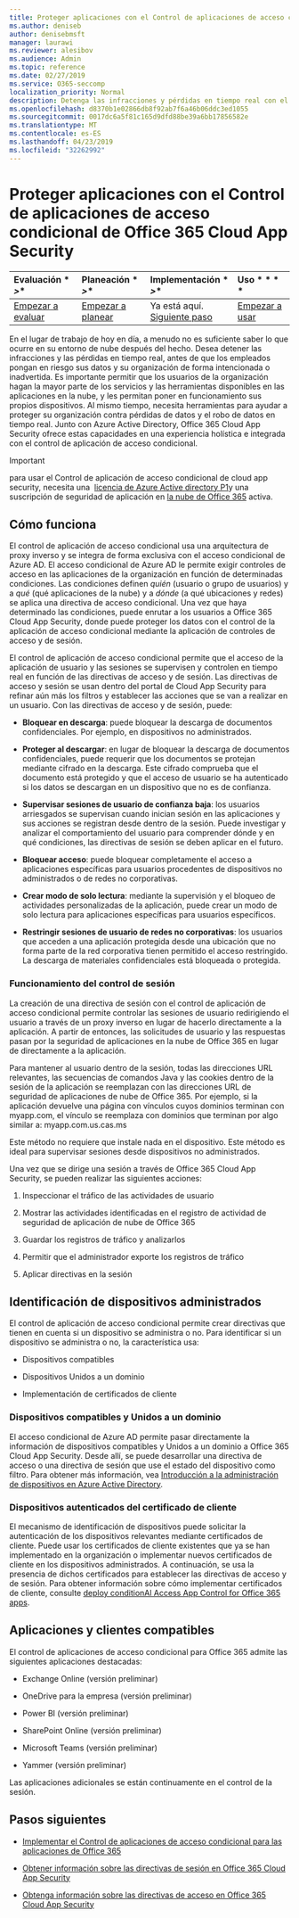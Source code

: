 ```yaml
---
title: Proteger aplicaciones con el Control de aplicaciones de acceso condicional de Office 365 Cloud App Security
ms.author: deniseb
author: denisebmsft
manager: laurawi
ms.reviewer: alesibov
ms.audience: Admin
ms.topic: reference
ms.date: 02/27/2019
ms.service: O365-seccomp
localization_priority: Normal
description: Detenga las infracciones y pérdidas en tiempo real con el control de aplicación de acceso condicional de seguridad de aplicación de Office 365 Cloud app.
ms.openlocfilehash: d8370b1e02866db8f92ab7f6a46b06ddc3ed1055
ms.sourcegitcommit: 0017dc6a5f81c165d9dfd88be39a6bb17856582e
ms.translationtype: MT
ms.contentlocale: es-ES
ms.lasthandoff: 04/23/2019
ms.locfileid: "32262992"
---
```

# <a name="protect-apps-with-office-365-cloud-app-security-conditional-access-app-control"></a>Proteger aplicaciones con el Control de aplicaciones de acceso condicional de Office 365 Cloud App Security

|Evaluación * *\>**|Planeación * *\>**|Implementación * *\>**|Uso * * * *|
|:-----|:-----|:-----|:-----|
|[Empezar a evaluar](office-365-cas-overview.md) <br/> |[Empezar a planear](get-ready-for-office-365-cas.md) <br/> |Ya está aquí.  <br/> [Siguiente paso](ocas-deploy-conditional-access-app-control.md) <br/> |[Empezar a usar](utilization-activities-for-ocas.md) <br/> |

En el lugar de trabajo de hoy en día, a menudo no es suficiente saber lo que ocurre en su entorno de nube después del hecho. Desea detener las infracciones y las pérdidas en tiempo real, antes de que los empleados pongan en riesgo sus datos y su organización de forma intencionada o inadvertida. Es importante permitir que los usuarios de la organización hagan la mayor parte de los servicios y las herramientas disponibles en las aplicaciones en la nube, y les permitan poner en funcionamiento sus propios dispositivos. Al mismo tiempo, necesita herramientas para ayudar a proteger su organización contra pérdidas de datos y el robo de datos en tiempo real. Junto con Azure Active Directory, Office 365 Cloud App Security ofrece estas capacidades en una experiencia holística e integrada con el control de aplicación de acceso condicional.

> [!IMPORTANT]
> para usar el Control de aplicación de acceso condicional de cloud app security, necesita una  [licencia de Azure Active directory P1](https://azure.microsoft.com/pricing/details/active-directory/)y una suscripción de seguridad de aplicación en [la nube de Office 365](office-365-cas-overview.md) activa.

## <a name="how-it-works"></a>Cómo funciona

El control de aplicación de acceso condicional usa una arquitectura de proxy inverso y se integra de forma exclusiva con el acceso condicional de Azure AD. El acceso condicional de Azure AD le permite exigir controles de acceso en las aplicaciones de la organización en función de determinadas condiciones. Las condiciones definen *quién* (usuario o grupo de usuarios) y a *qué* (qué aplicaciones de la nube) y a *dónde* (a qué ubicaciones y redes) se aplica una directiva de acceso condicional. Una vez que haya determinado las condiciones, puede enrutar a los usuarios a Office 365 Cloud App Security, donde puede proteger los datos con el control de la aplicación de acceso condicional mediante la aplicación de controles de acceso y de sesión.

El control de aplicación de acceso condicional permite que el acceso de la aplicación de usuario y las sesiones se supervisen y controlen en tiempo real en función de las directivas de acceso y de sesión. Las directivas de acceso y sesión se usan dentro del portal de Cloud App Security para refinar aún más los filtros y establecer las acciones que se van a realizar en un usuario. Con las directivas de acceso y de sesión, puede:

- **Bloquear en descarga**: puede bloquear la descarga de documentos confidenciales. Por ejemplo, en dispositivos no administrados.

- **Proteger al descargar**: en lugar de bloquear la descarga de documentos confidenciales, puede requerir que los documentos se protejan mediante cifrado en la descarga. Este cifrado comprueba que el documento está protegido y que el acceso de usuario se ha autenticado si los datos se descargan en un dispositivo que no es de confianza.

- **Supervisar sesiones de usuario de confianza baja**: los usuarios arriesgados se supervisan cuando inician sesión en las aplicaciones y sus acciones se registran desde dentro de la sesión. Puede investigar y analizar el comportamiento del usuario para comprender dónde y en qué condiciones, las directivas de sesión se deben aplicar en el futuro.

- **Bloquear acceso**: puede bloquear completamente el acceso a aplicaciones específicas para usuarios procedentes de dispositivos no administrados o de redes no corporativas.

- **Crear modo de solo lectura**: mediante la supervisión y el bloqueo de actividades personalizadas de la aplicación, puede crear un modo de solo lectura para aplicaciones específicas para usuarios específicos.

- **Restringir sesiones de usuario de redes no corporativas**: los usuarios que acceden a una aplicación protegida desde una ubicación que no forma parte de la red corporativa tienen permitido el acceso restringido. La descarga de materiales confidenciales está bloqueada o protegida.

### <a name="how-session-control-works"></a>Funcionamiento del control de sesión

La creación de una directiva de sesión con el control de aplicación de acceso condicional permite controlar las sesiones de usuario redirigiendo el usuario a través de un proxy inverso en lugar de hacerlo directamente a la aplicación. A partir de entonces, las solicitudes de usuario y las respuestas pasan por la seguridad de aplicaciones en la nube de Office 365 en lugar de directamente a la aplicación.

Para mantener al usuario dentro de la sesión, todas las direcciones URL relevantes, las secuencias de comandos Java y las cookies dentro de la sesión de la aplicación se reemplazan con las direcciones URL de seguridad de aplicaciones de nube de Office 365. Por ejemplo, si la aplicación devuelve una página con vínculos cuyos dominios terminan con myapp.com, el vínculo se reemplaza con dominios que terminan por algo similar a: myapp.com.us.cas.ms

Este método no requiere que instale nada en el dispositivo. Este método es ideal para supervisar sesiones desde dispositivos no administrados.

Una vez que se dirige una sesión a través de Office 365 Cloud App Security, se pueden realizar las siguientes acciones:

1. Inspeccionar el tráfico de las actividades de usuario

2. Mostrar las actividades identificadas en el registro de actividad de seguridad de aplicación de nube de Office 365

3. Guardar los registros de tráfico y analizarlos

4. Permitir que el administrador exporte los registros de tráfico

5. Aplicar directivas en la sesión

## <a name="managed-device-identification"></a>Identificación de dispositivos administrados

El control de aplicación de acceso condicional permite crear directivas que tienen en cuenta si un dispositivo se administra o no. Para identificar si un dispositivo se administra o no, la característica usa:

- Dispositivos compatibles

- Dispositivos Unidos a un dominio

- Implementación de certificados de cliente

### <a name="compliant-and-domain-joined-devices"></a>Dispositivos compatibles y Unidos a un dominio

El acceso condicional de Azure AD permite pasar directamente la información de dispositivos compatibles y Unidos a un dominio a Office 365 Cloud App Security. Desde allí, se puede desarrollar una directiva de acceso o una directiva de sesión que use el estado del dispositivo como filtro. Para obtener más información, vea [Introducción a la administración de dispositivos en Azure Active Directory](https://docs.microsoft.com/azure/active-directory/device-management-introduction).

### <a name="client-certificate-authenticated-devices"></a>Dispositivos autenticados del certificado de cliente

El mecanismo de identificación de dispositivos puede solicitar la autenticación de los dispositivos relevantes mediante certificados de cliente. Puede usar los certificados de cliente existentes que ya se han implementado en la organización o implementar nuevos certificados de cliente en los dispositivos administrados. A continuación, se usa la presencia de dichos certificados para establecer las directivas de acceso y de sesión. Para obtener información sobre cómo implementar certificados de cliente, consulte [deploy conditionAl Access App Control for Office 365 apps](ocas-deploy-conditional-access-app-control.md).

## <a name="supported-apps-and-clients"></a>Aplicaciones y clientes compatibles

El control de aplicaciones de acceso condicional para Office 365 admite las siguientes aplicaciones destacadas:

- Exchange Online (versión preliminar)

- OneDrive para la empresa (versión preliminar)

- Power BI (versión preliminar)

- SharePoint Online (versión preliminar)

- Microsoft Teams (versión preliminar)

- Yammer (versión preliminar)

Las aplicaciones adicionales se están continuamente en el control de la sesión.

## <a name="next-steps"></a>Pasos siguientes

- [Implementar el Control de aplicaciones de acceso condicional para las aplicaciones de Office 365](ocas-deploy-conditional-access-app-control.md)

- [Obtener información sobre las directivas de sesión en Office 365 Cloud App Security](ocas-session-policies.md)

- [Obtenga información sobre las directivas de acceso en Office 365 Cloud App Security](ocas-access-policies.md) 